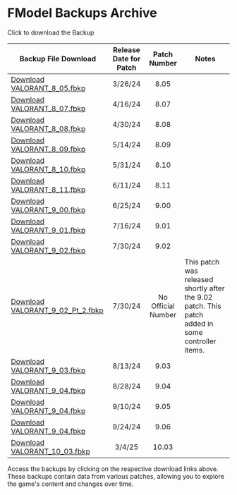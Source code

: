 # FModel Backups Archive

Click to download the Backup

| Backup File Download                                                                                                                       | Release Date for Patch |    Patch Number    | Notes                                                                                            |
| ------------------------------------------------------------------------------------------------------------------------------------------ | :--------------------: | :----------------: | ------------------------------------------------------------------------------------------------ |
| [Download VALORANT_8_05.fbkp](https://github.com/RogueMew/VALORANT-Datamining/raw/main/FModel%20Backups/Data/VALORANT_8_05.fbkp)           |        3/26/24         |        8.05        |
| [Download VALORANT_8_07.fbkp](https://github.com/RogueMew/VALORANT-Datamining/raw/main/FModel%20Backups/Data/VALORANT_8_07.fbkp)           |        4/16/24         |        8.07        |
| [Download VALORANT_8_08.fbkp](https://github.com/RogueMew/VALORANT-Datamining/raw/main/FModel%20Backups/Data/VALORANT_8_08.fbkp)           |        4/30/24         |        8.08        |
| [Download VALORANT_8_09.fbkp](https://github.com/RogueMew/VALORANT-Datamining/raw/main/FModel%20Backups/Data/VALORANT_8_09.fbkp)           |        5/14/24         |        8.09        |
| [Download VALORANT_8_10.fbkp](https://github.com/RogueMew/VALORANT-Datamining/raw/main/FModel%20Backups/Data/VALORANT_8_10.fbkp)           |        5/31/24         |        8.10        |
| [Download VALORANT_8_11.fbkp](https://github.com/RogueMew/VALORANT-Datamining/raw/main/FModel%20Backups/Data/VALORANT_8_11.fbkp)           |        6/11/24         |        8.11        |
| [Download VALORANT_9_00.fbkp](https://github.com/RogueMew/VALORANT-Datamining/raw/main/FModel%20Backups/Data/VALORANT_9_00.fbkp)           |        6/25/24         |        9.00        |
| [Download VALORANT_9_01.fbkp](https://github.com/RogueMew/VALORANT-Datamining/raw/main/FModel%20Backups/Data/VALORANT_9_01.fbkp)           |        7/16/24         |        9.01        |
| [Download VALORANT_9_02.fbkp](https://github.com/RogueMew/VALORANT-Datamining/raw/main/FModel%20Backups/Data/VALORANT_9_02.fbkp)           |        7/30/24         |        9.02        |
| [Download VALORANT_9_02_Pt_2.fbkp](https://github.com/RogueMew/VALORANT-Datamining/raw/main/FModel%20Backups/Data/VALORANT_9_02_Pt_2.fbkp) |        7/30/24         | No Official Number | This patch was released shortly after the 9.02 patch. This patch added in some controller items. |
| [Download VALORANT_9_03.fbkp](https://github.com/RogueMew/VALORANT-Datamining/raw/main/FModel%20Backups/Data/VALORANT_9_03.fbkp)           |        8/13/24         |        9.03        |
| [Download VALORANT_9_04.fbkp](https://github.com/RogueMew/VALORANT-Datamining/raw/main/FModel%20Backups/Data/VALORANT_9_04.fbkp)           |        8/28/24         |        9.04        |
| [Download VALORANT_9_04.fbkp](https://github.com/RogueMew/VALORANT-Datamining/raw/main/FModel%20Backups/Data/VALORANT_9_05.fbkp)           |        9/10/24         |        9.05        |
| [Download VALORANT_9_04.fbkp](https://github.com/RogueMew/VALORANT-Datamining/raw/main/FModel%20Backups/Data/VALORANT_9_06.fbkp)           |        9/24/24         |        9.06        |
| [Download VALORANT_10_03.fbkp](https://github.com/RogueMew/VALORANT-Datamining/raw/main/FModel%20Backups/Data/VALORANT_10_03.fbkp)         |         3/4/25         |       10.03        |

Access the backups by clicking on the respective download links above. These backups contain data from various patches, allowing you to explore the game's content and changes over time.
